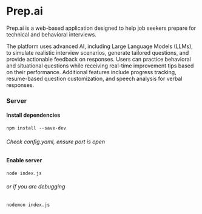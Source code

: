 # Prep.ai

Prep.ai is a web-based application designed to help job seekers prepare for technical and behavioral interviews.

The platform uses advanced AI, including Large Language Models (LLMs), to simulate realistic interview scenarios, generate tailored questions, and provide actionable feedback on responses. Users can practice behavioral and situational questions while receiving real-time improvement tips based on their performance. Additional features include progress tracking, resume-based question customization, and speech analysis for verbal responses.

### Server

#### Install dependencies

```
npm install --save-dev
```

###### Check config.yaml, ensure port is open

#### Enable server

```
node index.js
```

###### or if you are debugging

```
nodemon index.js
```
